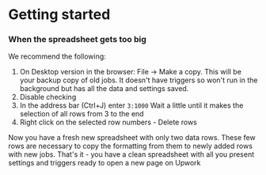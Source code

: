 # Getting started

### When the spreadsheet gets too big
We recommend the following:
1. On Desktop version in the browser: File -> Make a copy.
This will be your backup copy of old jobs. It doesn't have triggers so won't run in the background but has all the data and settings saved.
2. Disable checking
3. In the address bar (Ctrl+J) enter `3:1000`
Wait a little until it makes the selection of all rows from 3 to the end
4. Right click on the selected row  numbers - Delete rows

Now you have a fresh new spreadsheet with only two data rows. These few rows are necessary to copy the formatting from them to newly added rows with new jobs.
That's it - you have a clean spreadsheet with all you present settings and triggers ready to open a new page on Upwork
